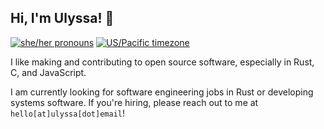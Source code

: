 ## Hi, I'm Ulyssa! :wave:

[![she/her pronouns](https://img.shields.io/badge/pronouns-she%2Fher-orange)](https://pronoun.is/she)
[![US/Pacific timezone](https://img.shields.io/badge/timezone-US%2FPacific-informational)](https://www.timeanddate.com/worldclock/usa/san-francisco)

I like making and contributing to open source software, especially in Rust, C,
and JavaScript.

I am currently looking for software engineering jobs in Rust or developing
systems software. If you're hiring, please reach out to me at
`hello[at]ulyssa[dot]email`!
